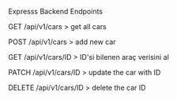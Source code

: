 Expresss Backend Endpoints

GET /api/v1/cars > get all cars

POST /api/v1/cars > add new car

GET /api/v1/cars/ID > ID'si bilenen araç verisini al

PATCH /api/v1/cars/ID > update the car with ID

DELETE /api/v1/cars/ID > delete the car ID

